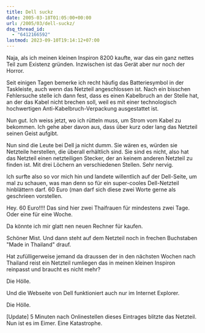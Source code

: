 ```yaml
---
title: Dell suckz
date: 2005-03-18T01:05:00+00:00
url: /2005/03/dell-suckz/
dsq_thread_id:
  - "6412166592"
lastmod: 2023-09-10T19:14:12+07:00
---
```

Naja, als ich meinen kleinen Inspiron 8200 kaufte, war das ein ganz nettes Teil zum Existenz gründen. Inzwischen ist das Gerät aber nur noch der Horror.

Seit einigen Tagen bemerke ich recht häufig das Batteriesymbol in der Taskleiste, auch wenn das Netzteil angeschlossen ist. Nach ein bisschen Fehlersuche stelle ich dann fest, dass es einen Kabelbruch an der Stelle hat, an der das Kabel nicht brechen soll, weil es mit einer technologisch hochwertigen Anti-Kabelbruch-Verpackung ausgestattet ist.

Nun gut. Ich weiss jetzt, wo ich rütteln muss, um Strom vom Kabel zu bekommen. Ich gehe aber davon aus, dass über kurz oder lang das Netzteil seinen Geist aufgibt.

Nun sind die Leute bei Dell ja nicht dumm. Sie wären es, würden sie Netzteile herstellen, die überall erhältlich sind. Sie sind es nicht, also hat das Netzteil einen netzteiligen Stecker, der an keinem anderen Netzteil zu finden ist. Mit drei Löchern an verschiedenen Stellen. Sehr nervig.

Ich surfte also so vor mich hin und landete willentlich auf der Dell-Seite, um mal zu schauen, was man denn so für ein super-cooles Dell-Netzteil hinblättern darf. 60 Euro (man darf sich diese zwei Worte gerne als geschrieen vorstellen.

Hey. 60 Euro!!!! Das sind hier zwei Thaifrauen für mindestens zwei Tage. Oder eine für eine Woche.

Da könnte ich mir glatt nen neuen Rechner für kaufen.

Schöner Mist. Und dann steht auf dem Netzteil noch in frechen Buchstaben "Made in Thailand" drauf.

Hat zufülligerweise jemand da draussen der in den nächsten Wochen nach Thailand reist ein Netzteil rumliegen das in meinen kleinen Inspiron reinpasst und braucht es nicht mehr?

Die Hölle.

Und die Webseite von Dell funktioniert auch nur im Internet Explorer.

Die Hölle.

[Update] 5 Minuten nach Onlinestellen dieses Eintrages blitzte das Netzteil. Nun ist es im Eimer. Eine Katastrophe.
